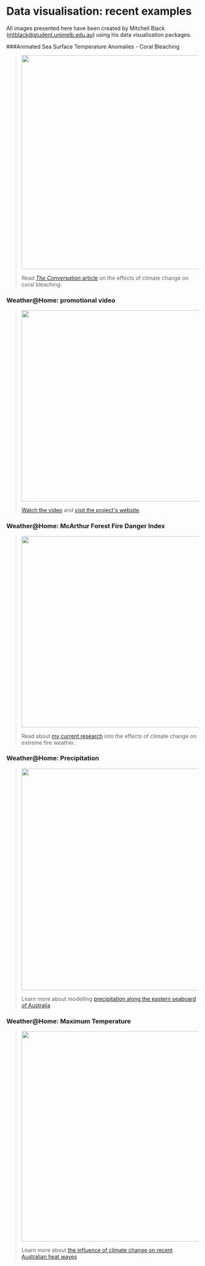 # Data visualisation: recent examples

All images presented here have been created by  Mitchell Black (mtblack@student.unimelb.edu.au) using his data visualisation packages.


###Animated Sea Surface Temperature Anomalies - Coral Bleaching

> <img src= "https://c311ba9548948e593297-96809452408ef41d0e4fdd00d5a5d157.ssl.cf2.rackcdn.com/2016-04-28-great-barrier-reef-bleaching-would-be-almost-impossible-without-climate-change-58408/ii_1545b5d5c5faf4e5.gif" width="560" />
> 
> Read [*The Conversation* article](https://theconversation.com/great-barrier-reef-bleaching-would-be-almost-impossible-without-climate-change-58408) on the effects of climate change on coral bleaching.

### Weather@Home: promotional video

> [<img src= "https://www.dropbox.com/s/wzsrlgib8ql39ax/vimoe_wah.png?dl=1" width="500"/>](https://vimeo.com/89887692)
> 
> [Watch the video](https://vimeo.com/89887692) and [visit the project's website](http://www.climateprediction.net/weatherathome/australia-new-zealand-heat-waves/).

### Weather@Home: McArthur Forest Fire Danger Index

> <img src= "https://www.dropbox.com/s/5khgfn6lcvrl7vi/fire_danger_index.gif?dl=1" width="500" />
> 
> Read about [my current research](https://agu.confex.com/agu/fm15/webprogram/Paper64244.html) into the effects of climate change on extreme fire weather.

### Weather@Home: Precipitation

> <img src= "https://www.dropbox.com/s/vscn3w80sjmebrb/mslp_precip.gif?dl=1" width="580" />
> 
> Learn more about modelling [precipitation along the eastern seaboard of Australia](http://onlinelibrary.wiley.com/doi/10.1002/joc.4300/abstract)

### Weather@Home: Maximum Temperature

> <img src= "https://www.dropbox.com/s/578g79vfwf00lz0/animated_tmax.gif?dl=1" width="550" />
> 
> Learn more about [the influence of climate change on recent Australian heat waves](https://theconversation.com/its-been-australias-hottest-ever-october-and-thats-no-coincidence-49941)